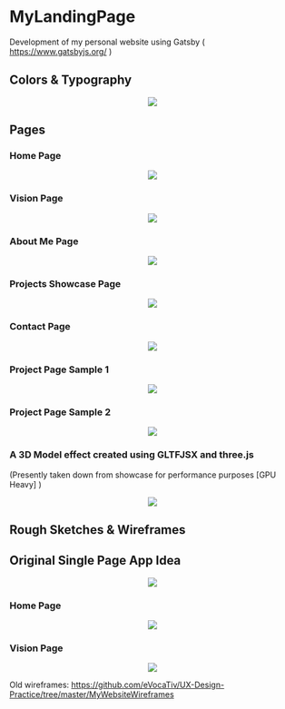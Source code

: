 # MyLandingPage
Development of my personal website using Gatsby ( https://www.gatsbyjs.org/ )

## Colors & Typography
<p align="center"><img src="screenshots/colors-typography.jpg" /></p>


## Pages
### Home Page 
<p align="center"><img src="screenshots/home-page.JPG" /></p>

### Vision Page 
<p align="center"><img src="screenshots/vision-page.JPG" /></p>

### About Me Page 
<p align="center"><img src="screenshots/about-me.JPG" /></p>

### Projects Showcase Page 
<p align="center"><img src="screenshots/projects-page.JPG" /></p>

### Contact Page 
<p align="center"><img src="screenshots/contact-page.JPG" /></p>

### Project Page Sample 1
<p align="center"><img src="screenshots/proj-1.JPG" /></p>

### Project Page Sample 2
<p align="center"><img src="screenshots/proj-2.JPG" /></p>

### A 3D Model effect created using GLTFJSX and three.js
(Presently taken down from showcase for performance purposes [GPU Heavy] )
<p align="center"><img src="screenshots/model.JPG" /></p>

## Rough Sketches & Wireframes

## Original Single Page App Idea
<p align="center"><img src="screenshots/old WF.jpg" /></p>

### Home Page
<p align="center"><img src="screenshots/Home Page Start WF.jpg" /></p>

### Vision Page
<p align="center"><img src="screenshots/Vision Page HF WF.jpg" /></p>

Old wireframes: https://github.com/eVocaTiv/UX-Design-Practice/tree/master/MyWebsiteWireframes
